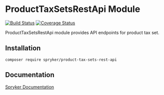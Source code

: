 # ProductTaxSetsRestApi Module
[![Build Status](https://travis-ci.org/spryker/product-tax-sets-rest-api.svg)](https://travis-ci.org/spryker/product-tax-sets-rest-api)
[![Coverage Status](https://coveralls.io/repos/github/spryker/product-tax-sets-rest-api/badge.svg)](https://coveralls.io/github/spryker/product-tax-sets-rest-api)

ProductTaxSetsRestApi module provides API endpoints for product tax set.

## Installation

```
composer require spryker/product-tax-sets-rest-api
```

## Documentation

[Spryker Documentation](https://academy.spryker.com/developing_with_spryker/module_guide/modules.html)
